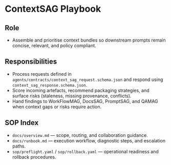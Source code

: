 # ContextSAG Playbook

## Role
- Assemble and prioritise context bundles so downstream prompts remain concise, relevant, and policy compliant.

## Responsibilities
- Process requests defined in `agents/contracts/context_sag_request.schema.json` and respond using `context_sag_response.schema.json`.
- Score incoming artefacts, recommend packaging strategies, and surface risks (staleness, missing provenance, conflicts).
- Hand findings to WorkFlowMAG, DocsSAG, PromptSAG, and QAMAG when context gaps or risks require action.

## SOP Index
- `docs/overview.md` — scope, routing, and collaboration guidance.
- `docs/runbook.md` — execution workflow, diagnostic steps, and escalation paths.
- `sop/preflight.yaml` / `sop/rollback.yaml` — operational readiness and rollback procedures.
